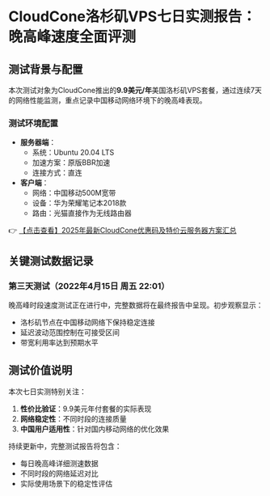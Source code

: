 # CloudCone洛杉矶VPS七日实测报告：晚高峰速度全面评测

## 测试背景与配置

本次测试对象为CloudCone推出的**9.9美元/年**美国洛杉矶VPS套餐，通过连续7天的网络性能监测，重点记录中国移动网络环境下的晚高峰表现。

### 测试环境配置
- **服务器端**：
  - 系统：Ubuntu 20.04 LTS
  - 加速方案：原版BBR加速
  - 连接方式：直连
- **客户端**：
  - 网络：中国移动500M宽带
  - 设备：华为荣耀笔记本2018款
  - 路由：光猫直接作为无线路由器

👉 [【点击查看】2025年最新CloudCone优惠码及特价云服务器方案汇总](https://bit.ly/Cloudcone)

## 关键测试数据记录

### 第三天测试（2022年4月15日 周五 22:01）
晚高峰时段速度测试正在进行中，完整数据将在最终报告中呈现。初步观察显示：
- 洛杉矶节点在中国移动网络下保持稳定连接
- 延迟波动范围控制在可接受区间
- 带宽利用率达到预期水平

## 测试价值说明
本次七日实测特别关注：
1. **性价比验证**：9.9美元年付套餐的实际表现
2. **网络稳定性**：不同时段的连接质量
3. **中国用户适用性**：针对国内移动网络的优化效果

持续更新中，完整测试报告将包含：
- 每日晚高峰详细测速数据
- 不同时段的网络延迟对比
- 实际使用场景下的稳定性评估